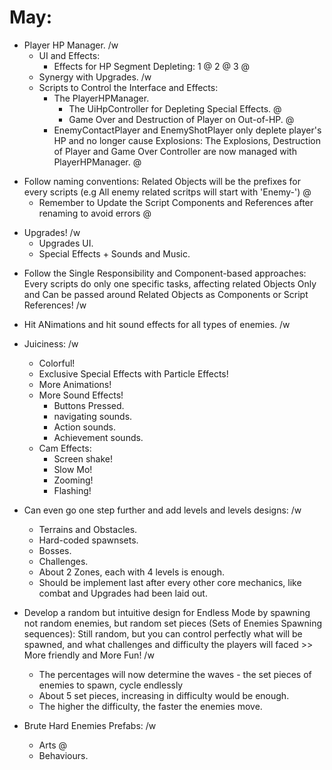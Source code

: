 # May:
  
- Player HP Manager. /w
	+ UI and Effects:
    	+ Effects for HP Segment Depleting: 1 @ 2 @ 3 @
	+ Synergy with Upgrades. /w
	+ Scripts to Control the Interface and Effects:
    	+ The PlayerHPManager.
        	+ The UiHpController for Depleting Special Effects. @
    		+ Game Over and Destruction of Player on Out-of-HP. @
    	+ EnemyContactPlayer and EnemyShotPlayer only deplete player's HP and no longer cause Explosions: The Explosions, Destruction of Player and Game Over Controller are now managed with PlayerHPManager. @

+ Follow naming conventions: Related Objects will be the prefixes for every scripts (e.g All enemy related scritps will start with 'Enemy-') @
  + Remember to Update the Script Components and References after renaming to avoid errors @
  
  
- Upgrades! /w
	+ Upgrades UI.
	+ Special Effects + Sounds and Music.
	
+ Follow the Single Responsibility and Component-based approaches: Every scripts do only one specific tasks, affecting related Objects Only and Can be passed around Related Objects as Components or Script References! /w
  
- Hit ANimations and hit sound effects for all types of enemies. /w
- Juiciness: /w
	+ Colorful!
	+ Exclusive Special Effects with Particle Effects!
	+ More Animations!
	+ More Sound Effects!
    	+ Buttons Pressed.
    	+ navigating sounds.
    	+ Action sounds.
    	+ Achievement sounds.
	+ Cam Effects:
		+ Screen shake!
		+ Slow Mo!
		+ Zooming!
		+ Flashing!
  
- Can even go one step further and add levels and levels designs: /w
  - Terrains and Obstacles.
  - Hard-coded spawnsets.
  - Bosses.
  - Challenges.
  - About 2 Zones, each with 4 levels is enough.
  - Should be implement last after every other core mechanics, like combat and Upgrades had been laid out.
	
- Develop a random but intuitive design for Endless Mode by spawning not random enemies, but random set pieces (Sets of Enemies Spawning sequences): Still random, but you can control perfectly what will be spawned, and what challenges and difficulty the players will faced >> More friendly and More Fun! /w
  - The percentages will now determine the waves - the set pieces of enemies to spawn, cycle endlessly
  - About 5 set pieces, increasing in difficulty would be enough.
  - The higher the difficulty, the faster the enemies move.
	
- Brute Hard Enemies Prefabs: /w
	+ Arts @
	+ Behaviours.
